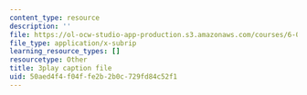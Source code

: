 ```yaml
---
content_type: resource
description: ''
file: https://ol-ocw-studio-app-production.s3.amazonaws.com/courses/6-0001-introduction-to-computer-science-and-programming-in-python-fall-2016/50aed4f4f04ffe2b2b0c729fd84c52f1_goalLDamePE.srt
file_type: application/x-subrip
learning_resource_types: []
resourcetype: Other
title: 3play caption file
uid: 50aed4f4-f04f-fe2b-2b0c-729fd84c52f1
---
```

